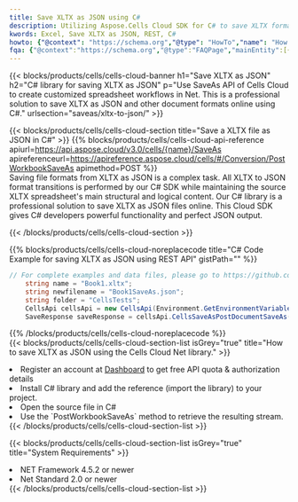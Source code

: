 ```yaml
---
title: Save XLTX as JSON using C# 
description: Utilizing Aspose.Cells Cloud SDK for C# to save XLTX format file as JSON format file. 
kwords: Excel, Save XLTX as JSON, REST, C#
howto: {"@context": "https://schema.org","@type": "HowTo","name": "How to save XLTX as JSON using the Cells Cloud Net library.","description": "How to save XLTX as JSON using the Cells Cloud Net library.","image": {"@type": "ImageObject"},"url": "/net/saveas/xltx-to-json/","step": [{ "@type": "HowToStep","name": "How to save XLTX as JSON using the Cells Cloud Net library. step 1", "image": {"@type": "ImageObject",},"url": "/net/saveas/xltx-to-json/","text": "Register an account at <a href='https://dashboard.aspose.cloud/'>Dashboard</a> to get free API quota & authorization details",},{ "@type": "HowToStep","name": "How to save XLTX as JSON using the Cells Cloud Net library. step 1", "image": {"@type": "ImageObject",},"url": "/net/saveas/xltx-to-json/","text": "Install C# library and add the reference (import the library) to your project.",},{ "@type": "HowToStep","name": "How to save XLTX as JSON using the Cells Cloud Net library. step 1", "image": {"@type": "ImageObject",},"url": "/net/saveas/xltx-to-json/","text": "Open the source file in C#",},{ "@type": "HowToStep","name": "How to save XLTX as JSON using the Cells Cloud Net library. step 1", "image": {"@type": "ImageObject",},"url": "/net/saveas/xltx-to-json/","text": "Use the `PostWorkbookSaveAs` method to retrieve the resulting stream.",}, ],"supply": {"@type": "HowToSupply","name": "document"},"tool": [{"@type": "HowToTool","name": "Visual Studio, Visual Studio Code, Rider"},{"@type": "HowToTool","name": "Aspose Cells"}],"totalTime": "PT6M"}
fqa: {"@context":"https://schema.org","@type":"FAQPage","mainEntity":[{"@type":"Question","name":"Why save file as other formats file in C# using REST API?","acceptedAnswer":{"@type":"Answer","text":"Documents are encoded in many ways, and some files may be incompatible with the software you use. To open and read such files, just save them as appropriate file formats.<br/><ol><li>Install .NET SDK and add the reference (import the library) to your project.</li><li>Open the source file in C# using REST API.</li><li>Call the PostWorkbookSaveAsRequest() method, passing an output filename with required extension.</li><li>Get the result of save as a separate file.</li></ol>"}},{"@type":"Question","name":"What file formats can I save as with your C# library?","acceptedAnswer":{"@type":"Answer","text":"We support a variety of file formats for conversion using .NET library, including XLSX, Excel, xls , PDF, CSV, HTML, Markdown, XML, PNG, JPG, TIFF, Json, TXT and many more."}},{"@type":"Question","name":"What is the maximum allowed file size for conversion using this .NET library?","acceptedAnswer":{"@type":"Answer","text":"There are no file size limits for format conversions using .NET library."}}]}
---
```



{{< blocks/products/cells/cells-cloud-banner h1="Save XLTX as JSON" h2="C# library for saving XLTX as JSON" p="Use SaveAs API of Cells Cloud to create customized spreadsheet workflows in Net. This is a professional solution to save XLTX as JSON and other document formats online using C#." urlsection="saveas/xltx-to-json/" >}}

{{< blocks/products/cells/cells-cloud-section  title="Save a XLTX file as JSON in C#" >}}
{{% blocks/products/cells/cells-cloud-api-reference  apiurl=https://api.aspose.cloud/v3.0/cells/{name}/SaveAs  apireferenceurl=https://apireference.aspose.cloud/cells/#/Conversion/PostWorkbookSaveAs  apimethod=POST %}}
<br/>
Saving file formats from XLTX as JSON is a complex task. All XLTX to JSON format transitions is performed by our C# SDK while maintaining the source XLTX spreadsheet's main structural and logical content. Our C# library is a professional solution to save XLTX as JSON files online. This Cloud SDK gives C# developers powerful functionality and perfect JSON output.

{{< /blocks/products/cells/cells-cloud-section >}}

{{% blocks/products/cells/cells-cloud-noreplacecode title="C# Code Example for saving XLTX as JSON using REST API" gistPath="" %}}
  
```cs
// For complete examples and data files, please go to https://github.com/aspose-cells-cloud/aspose-cells-cloud-dotnet/
    string name = "Book1.xltx";
    string newfilename = "Book1SaveAs.json";
    string folder = "CellsTests";
    CellsApi cellsApi = new CellsApi(Environment.GetEnvironmentVariable("ProductClientId"), Environment.GetEnvironmentVariable("ProductClientSecret"));
    SaveResponse saveResponse = cellsApi.CellsSaveAsPostDocumentSaveAs(name, null, newfilename, null,null,folder);
```
  
{{% /blocks/products/cells/cells-cloud-noreplacecode  %}}
<br/>
{{< blocks/products/cells/cells-cloud-section-list isGrey="true"  title="How to save XLTX as JSON using the Cells Cloud Net library." >}}
<li>Register an account at <a href="https://dashboard.aspose.cloud/">Dashboard</a> to get free API quota & authorization details</li>
<li>Install C# library and add the reference (import the library) to your project.</li>
<li>Open the source file in C#</li>
<li>Use the `PostWorkbookSaveAs` method to retrieve the resulting stream.</li>
{{< /blocks/products/cells/cells-cloud-section-list >}}

{{< blocks/products/cells/cells-cloud-section-list isGrey="true"  title="System Requirements" >}}
<li>NET Framework 4.5.2 or newer</li>
<li>Net Standard 2.0 or newer</li>
{{< /blocks/products/cells/cells-cloud-section-list >}}
